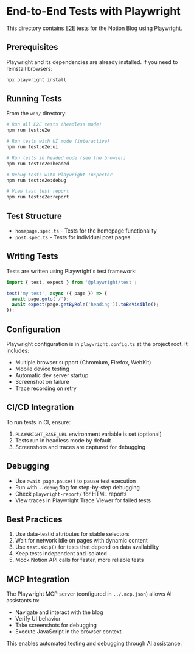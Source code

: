 # End-to-End Tests with Playwright

This directory contains E2E tests for the Notion Blog using Playwright.

## Prerequisites

Playwright and its dependencies are already installed. If you need to reinstall browsers:

```bash
npx playwright install
```

## Running Tests

From the `web/` directory:

```bash
# Run all E2E tests (headless mode)
npm run test:e2e

# Run tests with UI mode (interactive)
npm run test:e2e:ui

# Run tests in headed mode (see the browser)
npm run test:e2e:headed

# Debug tests with Playwright Inspector
npm run test:e2e:debug

# View last test report
npm run test:e2e:report
```

## Test Structure

- `homepage.spec.ts` - Tests for the homepage functionality
- `post.spec.ts` - Tests for individual post pages

## Writing Tests

Tests are written using Playwright's test framework:

```typescript
import { test, expect } from '@playwright/test';

test('my test', async ({ page }) => {
  await page.goto('/');
  await expect(page.getByRole('heading')).toBeVisible();
});
```

## Configuration

Playwright configuration is in `playwright.config.ts` at the project root. It includes:

- Multiple browser support (Chromium, Firefox, WebKit)
- Mobile device testing
- Automatic dev server startup
- Screenshot on failure
- Trace recording on retry

## CI/CD Integration

To run tests in CI, ensure:

1. `PLAYWRIGHT_BASE_URL` environment variable is set (optional)
2. Tests run in headless mode by default
3. Screenshots and traces are captured for debugging

## Debugging

- Use `await page.pause()` to pause test execution
- Run with `--debug` flag for step-by-step debugging
- Check `playwright-report/` for HTML reports
- View traces in Playwright Trace Viewer for failed tests

## Best Practices

1. Use data-testid attributes for stable selectors
2. Wait for network idle on pages with dynamic content
3. Use `test.skip()` for tests that depend on data availability
4. Keep tests independent and isolated
5. Mock Notion API calls for faster, more reliable tests

## MCP Integration

The Playwright MCP server (configured in `../.mcp.json`) allows AI assistants to:

- Navigate and interact with the blog
- Verify UI behavior
- Take screenshots for debugging
- Execute JavaScript in the browser context

This enables automated testing and debugging through AI assistance.
